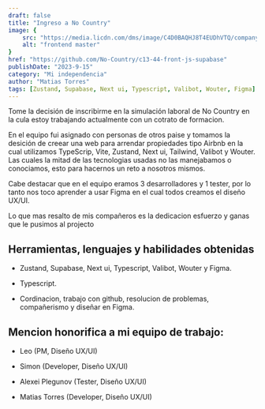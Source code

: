 ```yaml
---
draft: false
title: "Ingreso a No Country"
image: {
    src: "https://media.licdn.com/dms/image/C4D0BAQHJ8T4EUDhVTQ/company-logo_200_200/0/1657893488557/nocountryforjuniordevs_logo?e=1714003200&v=beta&t=Oj7xV12KWthIxR43GxmK-b6MEFVC-Jiq3Ze_SvnkbQk",
    alt: "frontend master"
}
href: "https://github.com/No-Country/c13-44-front-js-supabase"
publishDate: "2023-9-15"
category: "Mi independencia"
author: "Matias Torres"
tags: [Zustand, Supabase, Next ui, Typescript, Valibot, Wouter, Figma]
---
```


Tome la decisión de inscribirme en la simulación laboral de No Country en la cula estoy trabajando actualmente con un cotrato  de formacion.

En el equipo fui asignado con personas de otros paise y tomamos la desición de creear una web para arrendar propiedades tipo Airbnb en la cual utilizamos TypeScrip, Vite, Zustand, Next ui, Tailwind, Valibot y Wouter. Las cuales la mitad de las tecnologias usadas no las manejabamos o conociamos, esto para hacernos un reto a nosotros mismos.
 
Cabe destacar que en el equipo eramos 3 desarrolladores y 1 tester, por lo tanto nos toco aprender a usar Figma en el cual todos creamos el diseño UX/UI. 

Lo que mas resalto de mis compañeros es la dedicacion esfuerzo y ganas que le pusimos al projecto

## Herramientas, lenguajes y habilidades obtenidas 

- Zustand, Supabase, Next ui, Typescript, Valibot, Wouter y Figma.

- Typescript.

- Cordinacion, trabajo con github, resolucion de problemas, compañerismo y diseñar en Figma. 

## Mencion honorifica a mi equipo de trabajo:

- Leo (PM, Diseño UX/UI)

- Simon (Developer, Diseño UX/UI)

- Alexei Plegunov (Tester, Diseño UX/UI)

- Matias Torres (Developer, Diseño UX/UI)

